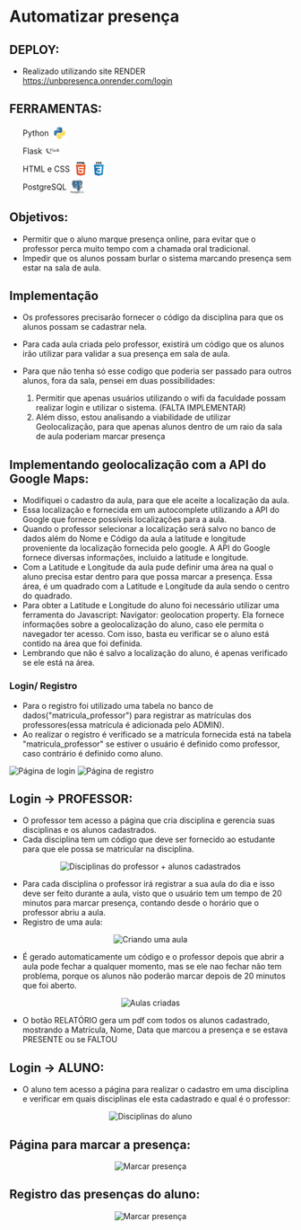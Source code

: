 # Automatizar presença

## DEPLOY:

- Realizado utilizando site RENDER
  <a src="https://unbpresenca.onrender.com/login">https://unbpresenca.onrender.com/login</a>

## FERRAMENTAS:

<p aling='left'>
<ul style="display:grid; gap:0.5em"> 
  <li style="display: flex; align-items: center; gap: 0.5em">
  Python
  <img src="https://raw.githubusercontent.com/devicons/devicon/master/icons/python/python-original.svg" alt="python" width="25" height="25" style="max-width: 100%;">
  </li>
  <li style="display: flex; align-items: center; gap: 0.5em">
  Flask
  <img src="https://raw.githubusercontent.com/devicons/devicon/master/icons/flask/flask-original-wordmark.svg" alt="python" width="25" height="25" style="max-width: 100%;">
  </li>
  <li style="display: flex; align-items: center; gap: 0.5em">
  HTML e CSS
  <img src="https://raw.githubusercontent.com/devicons/devicon/master/icons/html5/html5-original-wordmark.svg" alt="html5" width="25" height="25" style="max-width: 100%;">
  <img src="https://raw.githubusercontent.com/devicons/devicon/master/icons/css3/css3-original-wordmark.svg" alt="css3" width="25" height="25" style="max-width: 100%;">
  </li>
  <li style="display: flex; align-items: center; gap: 0.5em">
  PostgreSQL
  <img src="https://raw.githubusercontent.com/devicons/devicon/master/icons/postgresql/postgresql-original-wordmark.svg" alt="postgresql" width="25" height="25" style="max-width: 100%;">
  </li>
</ul>
</p>

## Objetivos:

- Permitir que o aluno marque presença online, para evitar que o professor perca muito tempo com a chamada oral tradicional.
- Impedir que os alunos possam burlar o sistema marcando presença sem estar na sala de aula.

## Implementação

- Os professores precisarão fornecer o código da disciplina para que os alunos possam se cadastrar nela.
- Para cada aula criada pelo professor, existirá um código que os alunos irão utilizar para validar a sua presença em sala de aula.
- Para que não tenha só esse codigo que poderia ser passado para outros alunos, fora da sala, pensei em duas possibilidades:

  1. Permitir que apenas usuários utilizando o wifi da faculdade possam realizar login e utilizar o sistema. (FALTA IMPLEMENTAR)
  2. Além disso, estou analisando a viabilidade de utilizar Geolocalização, para que apenas alunos dentro de um raio da sala de aula poderiam marcar presença
  
## Implementando geolocalização com a API do Google Maps:

- Modifiquei o cadastro da aula, para que ele aceite a localização da aula.
- Essa localização e fornecida em um autocomplete utilizando a API do Google que fornece possíveis localizações para a aula.
- Quando o professor selecionar a localização será salvo no banco de dados além do Nome e Código da aula a latitude e longitude proveniente da localização fornecida pelo google. A API do Google fornece diversas informações, incluido a latitude e longitude.
- Com a Latitude e Longitude da aula pude definir uma área na qual o aluno precisa estar dentro para que possa marcar a presença. Essa área, é um quadrado com a Latitude e Longitude da aula sendo o centro do quadrado.
- Para obter a Latitude e Longitude do aluno foi necessário utilizar uma ferramenta do Javascript: Navigator: geolocation property. Ela fornece informações sobre a geolocalização do aluno, caso ele permita o navegador ter acesso. Com isso, basta eu verificar se o aluno está contido na área que foi definida.
- Lembrando que não é salvo a localização do aluno, é apenas verificado se ele está na área.

### Login/ Registro

- Para o registro foi utilizado uma tabela no banco de dados("matricula_professor") para registrar as matrículas dos professores(essa matrícula é adicionada pelo ADMIN).
- Ao realizar o registro é verificado se a matrícula fornecida está na tabela "matricula_professor" se estiver o usuário é definido como professor, caso contrário é definido como aluno.
<p align="left">
    <img
      src="https://user-images.githubusercontent.com/99030229/231774087-986a348a-61e1-4d22-ae68-c6cd401275ce.png"
      alt="Página de login"
      min-width="500"
      min-height="400"
    />
    <img
      src="https://user-images.githubusercontent.com/99030229/231775606-3d1ff9b2-a079-41ee-8d43-2d601bfb4f6b.png"
      alt="Página de registro"
      min-width="500"
      min-height="400"
    />
</p>

## Login -> PROFESSOR:

- O professor tem acesso a página que cria disciplina e gerencia suas disciplinas e os alunos cadastrados.
- Cada disciplina tem um código que deve ser fornecido ao estudante para que ele possa se matricular na disciplina.
<p align="center">
    <img
      src="https://user-images.githubusercontent.com/99030229/231776088-99feddb7-9c65-4cac-9401-b215333b373a.png"
      alt="Disciplinas do professor + alunos cadastrados"
    />
</p>

- Para cada disciplina o professor irá registrar a sua aula do dia e isso deve ser feito durante a aula, visto que o usuário tem um tempo de 20 minutos para marcar presença, contando desde o horário que o professor abriu a aula.
- Registro de uma aula:
<p align="center">
    <img
      src="https://user-images.githubusercontent.com/99030229/231778209-d86a0cf5-a8bf-4911-9041-b2680024595e.png"
      alt="Criando uma aula"
    />
</p>

- É gerado automaticamente um código e o professor depois que abrir a aula pode fechar a qualquer momento, mas se ele nao fechar não tem problema, porque os alunos não poderão marcar depois de 20 minutos que foi aberto.

<p align="center">
    <img
      src="https://user-images.githubusercontent.com/99030229/231778975-115eb98f-fa59-48e2-8f70-70479fbe0e43.png"
      alt="Aulas criadas"
    />
</p>

- O botão RELATÓRIO gera um pdf com todos os alunos cadastrado, mostrando a Matrícula, Nome, Data que marcou a presença e se estava PRESENTE ou se FALTOU

## Login -> ALUNO:

- O aluno tem acesso a página para realizar o cadastro em uma disciplina e verificar em quais disciplinas ele esta cadastrado e qual é o professor:

<p align="center">
    <img
      src="https://user-images.githubusercontent.com/99030229/231783439-34baeb52-5015-4867-8e81-82c8c8b523e2.png"
      alt="Disciplinas do aluno"
    />
</p>

## Página para marcar a presença:

<p align="center">
    <img
      src="https://user-images.githubusercontent.com/99030229/231785518-bbbf07e4-8897-42e0-956b-7dd7ac7c9a56.png"
      alt="Marcar presença"
    />
</p>

## Registro das presenças do aluno:

<p align="center">
    <img
      src="https://user-images.githubusercontent.com/99030229/231786094-2bbdbccc-a9d1-46ca-8e74-ef487ae758db.png"
      alt="Marcar presença"
    />
</p>
